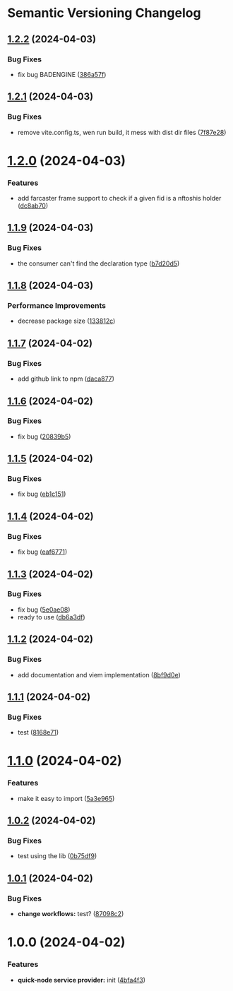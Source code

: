 # Semantic Versioning Changelog

## [1.2.2](https://github.com/onchainyaotoshi/nftoshis-gating/compare/v1.2.1...v1.2.2) (2024-04-03)


### Bug Fixes

* fix bug BADENGINE ([386a57f](https://github.com/onchainyaotoshi/nftoshis-gating/commit/386a57fb7cc8adbd8b1b92a45c669c55f9775508))

## [1.2.1](https://github.com/onchainyaotoshi/nftoshis-gating/compare/v1.2.0...v1.2.1) (2024-04-03)


### Bug Fixes

* remove vite.config.ts, wen run build, it mess with dist dir files ([7f87e28](https://github.com/onchainyaotoshi/nftoshis-gating/commit/7f87e28431dd3be9083d30e39a7833c6d8ea8db3))

# [1.2.0](https://github.com/onchainyaotoshi/nftoshis-gating/compare/v1.1.9...v1.2.0) (2024-04-03)


### Features

* add farcaster frame support to check if a given fid is a nftoshis holder ([dc8ab70](https://github.com/onchainyaotoshi/nftoshis-gating/commit/dc8ab70812fa94ac349692bdf9d61c7f639b3df2))

## [1.1.9](https://github.com/onchainyaotoshi/nftoshis-gating/compare/v1.1.8...v1.1.9) (2024-04-03)


### Bug Fixes

* the consumer can't find the declaration type ([b7d20d5](https://github.com/onchainyaotoshi/nftoshis-gating/commit/b7d20d588c31ad8d27630f0380ac72c7185a719a))

## [1.1.8](https://github.com/onchainyaotoshi/nftoshis-gating/compare/v1.1.7...v1.1.8) (2024-04-03)


### Performance Improvements

* decrease package size ([133812c](https://github.com/onchainyaotoshi/nftoshis-gating/commit/133812cf2d4cfbd05875fc97607c640d9d27d7ad))

## [1.1.7](https://github.com/onchainyaotoshi/nftoshis-gating/compare/v1.1.6...v1.1.7) (2024-04-02)


### Bug Fixes

* add github link to npm ([daca877](https://github.com/onchainyaotoshi/nftoshis-gating/commit/daca877beb4dfdcace0fdb1f8db756ba8f1048ef))

## [1.1.6](https://github.com/onchainyaotoshi/nftoshis-gating/compare/v1.1.5...v1.1.6) (2024-04-02)


### Bug Fixes

* fix bug ([20839b5](https://github.com/onchainyaotoshi/nftoshis-gating/commit/20839b54a627694585d3740e94e86200b17a484e))

## [1.1.5](https://github.com/onchainyaotoshi/nftoshis-gating/compare/v1.1.4...v1.1.5) (2024-04-02)


### Bug Fixes

* fix bug ([eb1c151](https://github.com/onchainyaotoshi/nftoshis-gating/commit/eb1c15123d113c19bb606c217b545964c7da4fb3))

## [1.1.4](https://github.com/onchainyaotoshi/nftoshis-gating/compare/v1.1.3...v1.1.4) (2024-04-02)


### Bug Fixes

* fix bug ([eaf6771](https://github.com/onchainyaotoshi/nftoshis-gating/commit/eaf6771bef166471b72300fa5edb79c320d0e590))

## [1.1.3](https://github.com/onchainyaotoshi/nftoshis-gating/compare/v1.1.2...v1.1.3) (2024-04-02)


### Bug Fixes

* fix bug ([5e0ae08](https://github.com/onchainyaotoshi/nftoshis-gating/commit/5e0ae0899436c0ef09b9ec9c21e64ca5e44fa56e))
* ready to use ([db6a3df](https://github.com/onchainyaotoshi/nftoshis-gating/commit/db6a3df83bd298f4a4f878e47b9e14274e80a8de))

## [1.1.2](https://github.com/onchainyaotoshi/nftoshis-gating/compare/v1.1.1...v1.1.2) (2024-04-02)


### Bug Fixes

* add documentation and viem implementation ([8bf9d0e](https://github.com/onchainyaotoshi/nftoshis-gating/commit/8bf9d0ea70c3c63c6de8af51eb2078ed541e5dd3))

## [1.1.1](https://github.com/onchainyaotoshi/nftoshis-gating/compare/v1.1.0...v1.1.1) (2024-04-02)


### Bug Fixes

* test ([8168e71](https://github.com/onchainyaotoshi/nftoshis-gating/commit/8168e7124318efe25cdf3b6b54399c8339503cea))

# [1.1.0](https://github.com/onchainyaotoshi/nftoshis-gating/compare/v1.0.2...v1.1.0) (2024-04-02)


### Features

* make it easy to import ([5a3e965](https://github.com/onchainyaotoshi/nftoshis-gating/commit/5a3e9651981521388c392b1742a041d63e3d6a27))

## [1.0.2](https://github.com/onchainyaotoshi/nftoshis-gating/compare/v1.0.1...v1.0.2) (2024-04-02)


### Bug Fixes

* test using the lib ([0b75df9](https://github.com/onchainyaotoshi/nftoshis-gating/commit/0b75df9e4687e34d900dcf5f6dd761b6944183c9))

## [1.0.1](https://github.com/onchainyaotoshi/nftoshis-gating/compare/v1.0.0...v1.0.1) (2024-04-02)


### Bug Fixes

* **change workflows:** test? ([87098c2](https://github.com/onchainyaotoshi/nftoshis-gating/commit/87098c22edb20d0bde5ae6daf0c8941b9014f0ac))

# 1.0.0 (2024-04-02)


### Features

* **quick-node service provider:** init ([4bfa4f3](https://github.com/onchainyaotoshi/nftoshis-gating/commit/4bfa4f35e6fcf5e445931fb8521cf6c22cf0c1a2))
